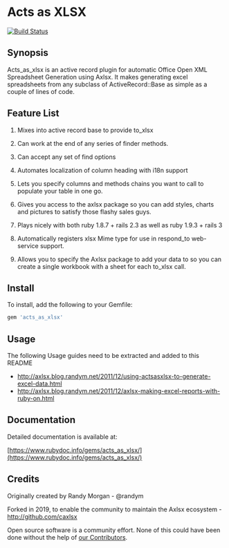 # Acts as XLSX

[![Build Status](https://secure.travis-ci.org/randym/acts_as_xlsx.png)](http://travis-ci.org/randym/acts_as_xlsx/)


## Synopsis

Acts_as_xlsx is an active record plugin for automatic Office Open XML Spreadsheet Generation using Axlsx. It makes generating excel spreadsheets from any subclass of ActiveRecord::Base as simple as a couple of lines of code.

## Feature List

1. Mixes into active record base to provide to_xlsx

2. Can work at the end of any series of finder methods.

3. Can accept any set of find options

4. Automates localization of column heading with i18n support

5. Lets you specify columns and methods chains you want to call to populate your table in one go.

6. Gives you access to the axlsx package so you can add styles, charts and pictures to satisfy those flashy sales guys.

7. Plays nicely with both ruby 1.8.7 + rails 2.3 as well as ruby 1.9.3 + rails 3

8. Automatically registers xlsx Mime type for use in respond_to web-service support.

9. Allows you to specify the Axlsx package to add your data to so you can create a single workbook with a sheet for each to_xlsx call.


## Install

To install, add the following to your Gemfile:

```ruby
gem 'acts_as_xlsx'
```


## Usage

The following Usage guides need to be extracted and added to this README

- http://axlsx.blog.randym.net/2011/12/using-actsasxlsx-to-generate-excel-data.html
- http://axlsx.blog.randym.net/2011/12/axlsx-making-excel-reports-with-ruby-on.html


## Documentation

Detailed documentation is available at:

[https://www.rubydoc.info/gems/acts_as_xlsx/](https://www.rubydoc.info/gems/acts_as_xlsx/)


## Credits

Originally created by Randy Morgan - @randym

Forked in 2019, to enable the community to maintain the Axlsx ecosystem - http://github.com/caxlsx

Open source software is a community effort. None of this could have been done without the help of [our Contributors](https://github.com/caxlsx/acts_as_xlsx/graphs/contributors).
